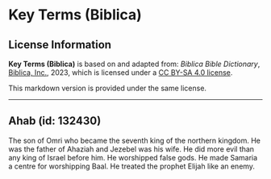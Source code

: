 # Key Terms (Biblica)

## License Information

**Key Terms (Biblica)** is based on and adapted from: _Biblica Bible Dictionary_, [Biblica, Inc.](https://www.biblica.com/), 2023, which is licensed under a [CC BY-SA 4.0 license](https://creativecommons.org/licenses/by-sa/4.0/legalcode.en).

This markdown version is provided under the same license.



--------------------------------

## Ahab (id: 132430)

The son of Omri who became the seventh king of the northern kingdom. He was the father of Ahaziah and Jezebel was his wife. He did more evil than any king of Israel before him. He worshipped false gods. He made Samaria a centre for worshipping Baal. He treated the prophet Elijah like an enemy.


